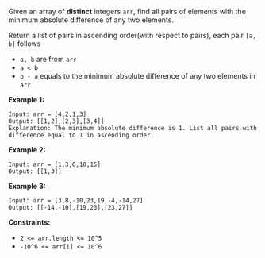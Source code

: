 Given an array of **distinct** integers `arr`, find all pairs of elements with the minimum absolute difference of any two elements.

Return a list of pairs in ascending order(with respect to pairs), each pair `[a, b]` follows

- `a, b` are from `arr`
- `a < b`
- `b - a` equals to the minimum absolute difference of any two elements in `arr`

**Example 1:**
```
Input: arr = [4,2,1,3]
Output: [[1,2],[2,3],[3,4]]
Explanation: The minimum absolute difference is 1. List all pairs with difference equal to 1 in ascending order.
```
**Example 2:**
```
Input: arr = [1,3,6,10,15]
Output: [[1,3]]
```
**Example 3:**
```
Input: arr = [3,8,-10,23,19,-4,-14,27]
Output: [[-14,-10],[19,23],[23,27]]
```
**Constraints:**
- `2 <= arr.length <= 10^5`
- `-10^6 <= arr[i] <= 10^6`
